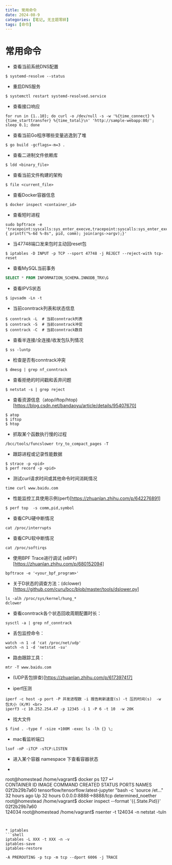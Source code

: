 ```yaml
---
title: 常用命令
date: 2024-08-9
categories: [笔记, 无主题零碎]
tags: [命令]
---
```



# 常用命令

* 查看当前系统DNS配置
```shell
$ systemd-resolve --status
```

* 重启DNS服务
```shell
$ systemctl restart systemd-resolved.service
```

* 查看接口响应
```shell
for run in {1..10}; do curl -o /dev/null -s -w '%{time_connect} %{time_starttransfer} %{time_total}\n' 'http://sample-webapp:80/'; sleep 0.1; done
```

* 查看当前Go程序哪些变量逃逸到了堆
```shell
$ go build -gcflags=-m=3 .
```

* 查看二进制文件依赖库
```shell
$ ldd <binary_file>
```

* 查看当前文件构建的架构
```shell
$ file <current_file>
```

* 查看Docker容器信息
```shell
$ docker inspect <container_id>
```

* 查看短时进程
```shell
sudo bpftrace -e 'tracepoint:syscalls:sys_enter_execve,tracepoint:syscalls:sys_enter_execveat { printf("%-6d %-8s", pid, comm); join(args->argv);}'
```

* 当47748端口发来包时主动回reset包
```shell
$ iptables -D INPUT -p TCP --sport 47748 -j REJECT --reject-with tcp-reset
```

* 查看MySQL当前事务
```sql
SELECT * FROM INFORMATION_SCHEMA.INNODB_TRX\G
```

* 查看IPVS状态
```shell
$ ipvsadm -Ln -t
```

* 当前conntrack列表和状态信息
```shell
$ conntrack -L  # 当前conntrack列表 
$ conntrack -S  # 当前conntrack冲突 
$ conntrack -C  # 当前conntrack数目 
```

* 查看半连接/全连接/收发包队列情况
```shell
$ ss -luntp 
```

* 检查是否有conntrack冲突
```shell
$ dmesg | grep nf_conntrack 
```

* 查看拒绝的时间戳和丢弃问题
```shell
$ netstat -s | grep reject  
```

* 查看资源信息（atop/iftop/htop)[https://blog.csdn.net/bandaoyu/article/details/95407670]
```shell
$ atop 
$ iftop 
$ htop 
```

* 抓取某个函数执行慢的过程
```shell
/bcc/tools/funcslower try_to_compact_pages -T 
```

* 跟踪进程或记录性能数据
```shell
$ strace -p <pid> 
$ perf record -p <pid>
```

* 测试curl请求时间或其他命令时间消耗情况
```shell
time curl www.baidu.com 
```

* 性能监控工具使用示例(perf)[https://zhuanlan.zhihu.com/p/642276891]
```shell
$ perf top  -s comm,pid,symbol 
```

* 查看CPU硬中断情况
```shell
cat /proc/interrupts 
```

* 查看CPU软中断情况
```shell
cat /proc/softirqs 
```

* 使用BPF Trace进行调试 (eBPF)[https://zhuanlan.zhihu.com/p/680152094]
```shell
bpftrace -e '<your_bpf_program>'
```

* 关于D状态的调查方法：(dclower)[https://github.com/curu/bcc/blob/master/tools/dslower.py]
```shell
ls -alh /proc/sys/kernel/hung_*  
dclower 
```

* 查看conntrack各个状态回收周期配置时长：
```shell
sysctl -a | grep nf_conntrack 
```

* 丢包监控命令：
```shell
watch -n 1 -d 'cat /proc/net/udp'    
watch -n 1 -d 'netstat -su'
```

* 路由跟踪工具：
```shell
mtr -T www.baidu.com 
```

* (UDP丢包排查)[https://zhuanlan.zhihu.com/p/617397417]

* iperf压测

```shell
iperf -c host -p port -P 并发进程数 -i 报告刷新速度(s) -t 压的时间(s)  -w 包大小 (K/M) <br>
iperf3 -c 10.252.254.47 -p 12345 -i 1 -P 6 -t 10  -w 20K
```

* 找大文件

```shell
$ find . -type f -size +100M -exec ls -lh {} \;
```

* mac看监听端口

```shell
lsof -nP -iTCP -sTCP:LISTEN
```

* 进入某个容器 namespace 下查看容器状态
* ```shell
root@homestead /home/vagrant$ docker ps                                                                                                                                127 ↵  
CONTAINER ID   IMAGE                                  COMMAND                  CREATED        STATUS        PORTS                    NAMES
02f2b29b7a60   tensorflow/tensorflow:latest-jupyter   "bash -c 'source /et…"   32 hours ago   Up 32 hours   0.0.0.0:8888->8888/tcp   determined_noether
root@homestead /home/vagrant$ docker inspect --format '\{\{.State.Pid\}\}' 02f2b29b7a60                                                                                           
124034
root@homestead /home/vagrant$ nsenter -t 124034 -n netstat -tuln
```


* iptables 
```shell
iptables -L XXX -t XXX -n -v 
iptables-save
iptables-restore

-A PREROUTING -p tcp -m tcp --dport 6006 -j TRACE

```

